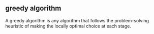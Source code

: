 ## greedy algorithm

A greedy algorithm is any algorithm that follows the problem-solving heuristic of making the locally optimal choice at each stage.
